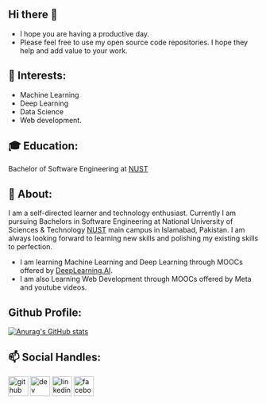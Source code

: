 ## Hi there 👋

- I hope you are having a productive day.
- Please feel free to use my open source code repositories. I hope they help and add value to your work.

 ## 🌱 Interests:
 - Machine Learning 
 - Deep Learning
 - Data Science
 - Web development.
                                              


## :mortar_board: Education:
 Bachelor of Software Engineering at [NUST](https://nust.edu.pk/) 
                                              


## 💬 About:
 I am a self-directed learner and technology enthusiast. Currently I am pursuing Bachelors in Software Engineering at National University of Sciences & Technology     [NUST](https://nust.edu.pk/) main campus in Islamabad, Pakistan. I am always looking forward to learning new skills and polishing my existing skills to perfection. 
  - I am learning Machine Learning and Deep Learning through MOOCs offered by [DeepLearning.AI](https://www.deeplearning.ai/).
  - I am also Learning Web Development through MOOCs offered by Meta and youtube videos.
 

## Github Profile:
[![Anurag's GitHub stats](https://github-readme-stats.vercel.app/api?username=rha12)](https://github.com/anuraghazra/github-readme-stats)
## 📫 Social Handles:
 [<img src='https://cdn.jsdelivr.net/npm/simple-icons@3.0.1/icons/github.svg' alt='github' height='40'>](https://github.com/rha12)  [<img src='https://cdn.jsdelivr.net/npm/simple-icons@3.0.1/icons/dev-dot-to.svg' alt='dev' height='40'>](https://dev.to/rha12)  [<img src='https://cdn.jsdelivr.net/npm/simple-icons@3.0.1/icons/linkedin.svg' alt='linkedin' height='40'>](https://www.linkedin.com/in/raja-haider-ali-331625208/)  [<img src='https://cdn.jsdelivr.net/npm/simple-icons@3.0.1/icons/facebook.svg' alt='facebook' height='40'>](https://www.facebook.com/rajahaiderali8)  

                                             
                                             
<!--
**rha12/rha12** is a ✨ _special_ ✨ repository because its `README.md` (this file) appears on your GitHub profile.

Here are some ideas to get you started:

- 🔭 I’m currently working on ...
- 🌱 I’m currently learning 
- 👯 I’m looking to collaborate on ...
- 🤔 I’m looking for help with ...
- 💬 Ask me about ...
- 📫 How to reach me: ...
- 😄 Pronouns: ...
- ⚡ Fun fact: ...
-->

